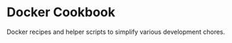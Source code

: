 Docker Cookbook
===============

Docker recipes and helper scripts to simplify various development chores.

